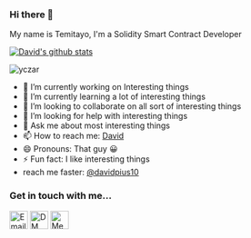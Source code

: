 ### Hi there 👋

<!--
**David/David** is a ✨ _special_ ✨ repository because its `README.md` (this file) appears on your GitHub profile.-->

My name is Temitayo, I'm a Solidity Smart Contract Developer

[![David's github stats](https://github-readme-stats.vercel.app/api?username=davidpius95&show_icons=true&theme=radical&hide=stars)](https://github.com/davidpius95/)<p><img align="center" src="https://github-readme-streak-stats.herokuapp.com/?user=David&" alt="yczar" /></p>


- 🔭 I’m currently working on Interesting things
- 🌱 I’m currently learning a lot of interesting things
- 👯 I’m looking to collaborate on all sort of interesting things
- 🤔 I’m looking for help with interesting things
- 💬 Ask me about most interesting things
- 📫 How to reach me: [David](https://twitter.com/david.web3)
- 😄 Pronouns: That guy 😀 
- ⚡ Fun fact: I like interesting things
- reach me faster: [@davidpius10](https://twitter.com/david.web3)


### Get in touch with me...

[<img src='https://image.flaticon.com/icons/svg/2965/2965306.svg' width='32' title='Email Me!'>](mailto://davidpius95@gmail.com)
[<img src='https://image.flaticon.com/icons/svg/1409/1409937.svg' width='32' title='DM Me!'>](https://twitter.com/david.web3)
[<img src='https://image.flaticon.com/icons/svg/1409/1409945.svg' width='32' title='Message Me!'>](https://www.linkedin.com/in/david-uzochukwu/)
